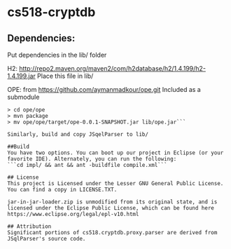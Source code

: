 # cs518-cryptdb

## Dependencies:
Put dependencies in the lib/ folder

H2: http://repo2.maven.org/maven2/com/h2database/h2/1.4.199/h2-1.4.199.jar
Place this file in lib/

OPE: from https://github.com/aymanmadkour/ope.git
Included as a submodule
```> git submodule update --init
> cd ope/ope
> mvn package
> mv ope/ope/target/ope-0.0.1-SNAPSHOT.jar lib/ope.jar```

Similarly, build and copy JSqelParser to lib/

##Build
You have two options. You can boot up our project in Eclipse (or your favorite IDE). Alternately, you can run the following:
```cd impl/ && ant && ant -buildfile compile.xml```

## License
This project is Licensed under the Lesser GNU General Public License. You can find a copy in LICENSE.TXT.

jar-in-jar-loader.zip is unmodified from its original state, and is licensed under the Eclipse Public License, which can be found here https://www.eclipse.org/legal/epl-v10.html

## Attribution
Significant portions of cs518.cryptdb.proxy.parser are derived from JSqlParser's source code.